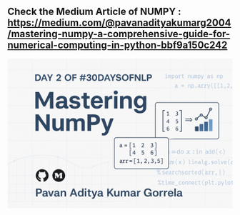 ## Check the Medium Article of NUMPY : https://medium.com/@pavanadityakumarg2004/mastering-numpy-a-comprehensive-guide-for-numerical-computing-in-python-bbf9a150c242

<img src='day2.png'/>
